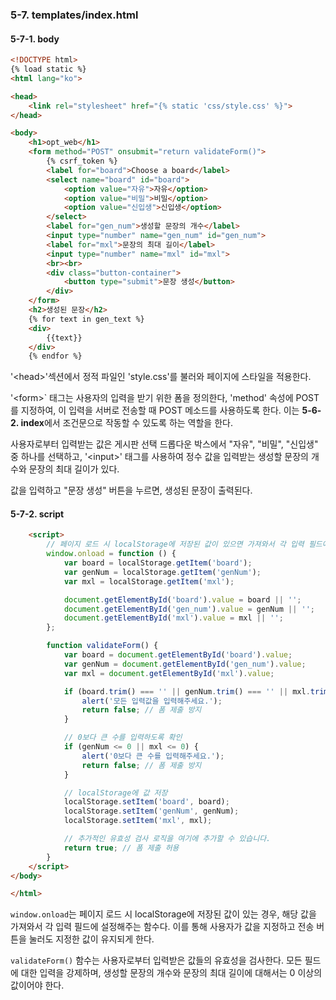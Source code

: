 ### 5-7. templates/index.html

#### 5-7-1. body
```html
<!DOCTYPE html>
{% load static %}
<html lang="ko">

<head>
    <link rel="stylesheet" href="{% static 'css/style.css' %}">
</head>

<body>
    <h1>opt_web</h1>
    <form method="POST" onsubmit="return validateForm()">
        {% csrf_token %}
        <label for="board">Choose a board</label>
        <select name="board" id="board">
            <option value="자유">자유</option>
            <option value="비밀">비밀</option>
            <option value="신입생">신입생</option>
        </select>
        <label for="gen_num">생성할 문장의 개수</label>
        <input type="number" name="gen_num" id="gen_num">
        <label for="mxl">문장의 최대 길이</label>
        <input type="number" name="mxl" id="mxl">
        <br><br>
        <div class="button-container">
            <button type="submit">문장 생성</button>
        </div>
    </form>
    <h2>생성된 문장</h2>
    {% for text in gen_text %}
    <div>
        {{text}}
    </div>
    {% endfor %}
```
'\<head\>'섹션에서 정적 파일인 'style.css'를 불러와 페이지에 스타일을 적용한다.

'\<form\>` 태그는 사용자의 입력을 받기 위한 폼을 정의한다, 'method' 속성에 POST를 지정하여, 이 입력을 서버로 전송할 때 POST 메소드를 사용하도록 한다. 이는  **5-6-2. index**에서 조건문으로 작동할 수 있도록 하는 역할을 한다.

사용자로부터 입력받는 값은 게시판 선택 드롭다운 박스에서 "자유", "비밀", "신입생" 중 하나를 선택하고, '\<input\>' 태그를 사용하여 정수 값을 입력받는 생성할 문장의 개수와 문장의 최대 길이가 있다.

값을 입력하고 "문장 생성" 버튼을 누르면, 생성된 문장이 출력된다.

#### 5-7-2. script
```html
    <script>
        // 페이지 로드 시 localStorage에 저장된 값이 있으면 가져와서 각 입력 필드에 설정
        window.onload = function () {
            var board = localStorage.getItem('board');
            var genNum = localStorage.getItem('genNum');
            var mxl = localStorage.getItem('mxl');

            document.getElementById('board').value = board || '';
            document.getElementById('gen_num').value = genNum || '';
            document.getElementById('mxl').value = mxl || '';
        };

        function validateForm() {
            var board = document.getElementById('board').value;
            var genNum = document.getElementById('gen_num').value;
            var mxl = document.getElementById('mxl').value;

            if (board.trim() === '' || genNum.trim() === '' || mxl.trim() === '') {
                alert('모든 입력값을 입력해주세요.');
                return false; // 폼 제출 방지
            }

            // 0보다 큰 수를 입력하도록 확인
            if (genNum <= 0 || mxl <= 0) {
                alert('0보다 큰 수를 입력해주세요.');
                return false; // 폼 제출 방지
            }

            // localStorage에 값 저장
            localStorage.setItem('board', board);
            localStorage.setItem('genNum', genNum);
            localStorage.setItem('mxl', mxl);

            // 추가적인 유효성 검사 로직을 여기에 추가할 수 있습니다.
            return true; // 폼 제출 허용
        }
    </script>
</body>

</html>
```
`window.onload`는 페이지 로드 시 localStorage에 저장된 값이 있는 경우, 해당 값을 가져와서 각 입력 필드에 설정해주는 함수다. 이를 통해 사용자가 값을 지정하고 전송 버튼을 눌러도 지정한 값이 유지되게 한다.

`validateForm()` 함수는 사용자로부터 입력받은 값들의 유효성을 검사한다. 모든 필드에 대한 입력을 강제하며, 생성할 문장의 개수와 문장의 최대 길이에 대해서는 0 이상의 값이어야 한다.
